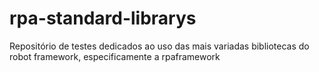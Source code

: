 # rpa-standard-librarys
Repositório de testes dedicados ao uso das mais variadas bibliotecas do robot framework, especificamente a rpaframework
